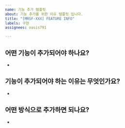 ```yaml
---
name: 기능 추가 템플릿
about: 기능 추가를 위한 이슈 템플릿 입니다.
title: "[MRSF-XXX] FEATURE INFO"
labels: 구현
assignees: oasis791

---
```


## 어떤 기능이 추가되어야 하나요?
- 

## 기능이 추가되어야 하는 이유는 무엇인가요?
- 

## 어떤 방식으로 추가하면 되나요?
-
